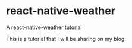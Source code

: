 # react-native-weather
A react-native-weather tutorial

This is a tutorial that I will be sharing on my blog.
